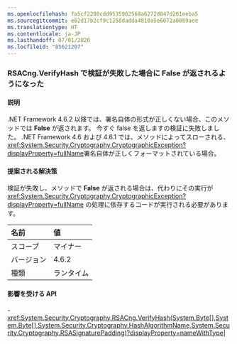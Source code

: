 ```yaml
---
ms.openlocfilehash: fa5cf2280cdd9535962568a6272d047d261eeba5
ms.sourcegitcommit: e02d17b2cf9c1258dadda4810a5e6072a0089aee
ms.translationtype: HT
ms.contentlocale: ja-JP
ms.lasthandoff: 07/01/2020
ms.locfileid: "85621207"
---
```

### <a name="rsacngverifyhash-now-returns-false-for-any-verification-failure"></a>RSACng.VerifyHash で検証が失敗した場合に False が返されるようになった

#### <a name="details"></a>説明

.NET Framework 4.6.2 以降では、署名自体の形式が正しくない場合、このメソッドでは **False** が返されます。 今すぐ false を返しますの検証に失敗しました。 .NET Framework 4.6 および 4.6.1 では、メソッドによってスローされる、<xref:System.Security.Cryptography.CryptographicException?displayProperty=fullName>署名自体が正しくフォーマットされている場合。

#### <a name="suggestion"></a>提案される解決策

検証が失敗し、メソッドで **False** が返される場合は、代わりにその実行が <xref:System.Security.Cryptography.CryptographicException?displayProperty=fullName> の処理に依存するコードが実行される必要があります。

| 名前    | 値       |
|:--------|:------------|
| スコープ   |マイナー|
|バージョン|4.6.2|
|種類|ランタイム

#### <a name="affected-apis"></a>影響を受ける API

-<xref:System.Security.Cryptography.RSACng.VerifyHash(System.Byte[],System.Byte[],System.Security.Cryptography.HashAlgorithmName,System.Security.Cryptography.RSASignaturePadding)?displayProperty=nameWithType></li></ul>|
